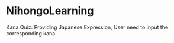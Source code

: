 # NihongoLearning

Kana Quiz: Providing Japanese Expression, User need to input the corresponding kana.
